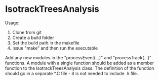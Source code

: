 # IsotrackTreesAnalysis

Usage:

1. Clone from git
2. Create a build folder
3. Set the build path in the makefile
4. Issue "make" and then run the executable

Add any new modules in the "processEvent(...)" and "processTrack(...)" functions.
A module with a single function should be added as a member function to the IsotrackTreesAnalysis class. The definition of the function should go in a separate \*.C file - it is not needed to include .h file.
